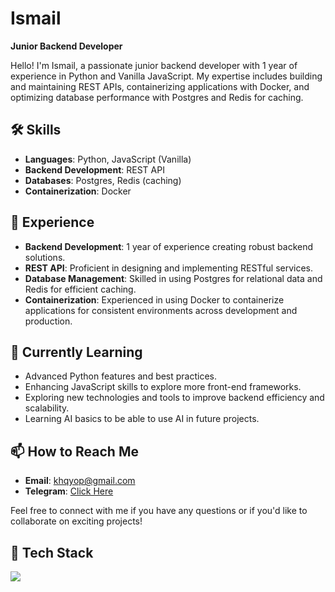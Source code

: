 # Ismail 

**Junior Backend Developer**

Hello! I'm Ismail, a passionate junior backend developer with 1 year of experience in Python and Vanilla JavaScript. My expertise includes building and maintaining REST APIs, containerizing applications with Docker, and optimizing database performance with Postgres and Redis for caching.

## 🛠️ Skills

- **Languages**: Python, JavaScript (Vanilla)
- **Backend Development**: REST API
- **Databases**: Postgres, Redis (caching)
- **Containerization**: Docker

## 💼 Experience

- **Backend Development**: 1 year of experience creating robust backend solutions.
- **REST API**: Proficient in designing and implementing RESTful services.
- **Database Management**: Skilled in using Postgres for relational data and Redis for efficient caching.
- **Containerization**: Experienced in using Docker to containerize applications for consistent environments across development and production.

## 🌱 Currently Learning

- Advanced Python features and best practices.
- Enhancing JavaScript skills to explore more front-end frameworks.
- Exploring new technologies and tools to improve backend efficiency and scalability.
- Learning AI basics to be able to use AI in future projects.

## 📫 How to Reach Me

- **Email**: [khqyop@gmail.com](mailto:khqyop@gmail.com)
- **Telegram**: [Click Here](https://t.me/assmailTunberg)

Feel free to connect with me if you have any questions or if you'd like to collaborate on exciting projects!

## 🧰 Tech Stack

<p align="left"> <a href="https://github.com/808thlife"><img src="https://skillicons.dev/icons?i=python,django,fastapi,grafana,prometheus,postgres,git,github,docker,redis,postman,javascript&perline=5"> </a> </p>
